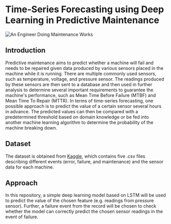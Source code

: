 # Time-Series Forecasting using Deep Learning in Predictive Maintenance

![An Engineer Doing Maintenance Works](https://www.pexels.com/photo/man-standing-near-gray-metal-equipment-2760243/)

## Introduction
Predictive maintenance aims to predict whether a machine will fail and needs to be repaired given data produced by various sensors placed in the machine while it is running. 
There are multiple commonly used sensors, such as temperature, voltage, and pressure sensor. The readings produced by these sensors are then sent to a database and then used in further analysis to determine several important requirements to guarantee the machine's performance, such as Mean Time Before Failure (MTBF) and Mean Time To Repair (MTTR). In terms of time-series forecasting, one possible approach is to predict the value of a certain sensor several hours in advance. The predicted values can then be compared with a predetermined threshold based on domain knowledge or be fed into another machine learning algorithm to determine the probability of the machine breaking down. 

## Dataset
The dataset is obtained from [Kaggle](https://www.kaggle.com/arnabbiswas1/microsoft-azure-predictive-maintenance), which contains five .csv files describing different events (error, failure, and maintenance) and the sensor data for each machine. 

## Approach
In this repository, a simple deep learning model based on LSTM will be used to predict the value of the chosen feature (e.g. readings from pressure sensor). Further, a failure event from the record will be chosen to check whether the model can correctly predict the chosen sensor readings in the event of failure. 
